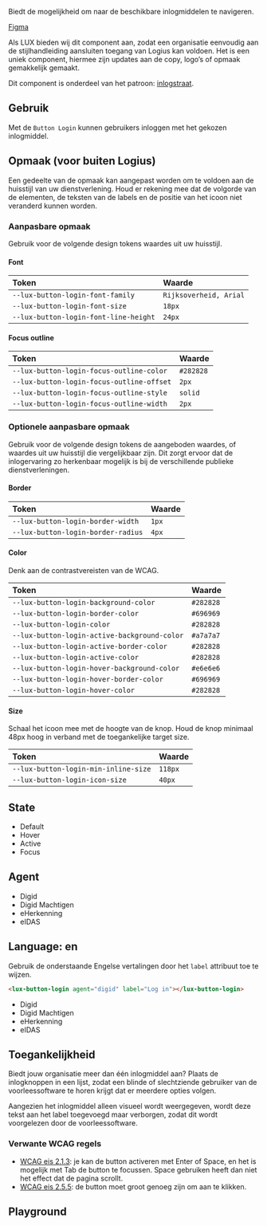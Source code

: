 Biedt de mogelijkheid om naar de beschikbare inlogmiddelen te navigeren.

[Figma](https://www.figma.com/file/515tboh6xpSNziwQu6WyAy/LUX---UI-kit?type=design&node-id=1125-2&mode=design)

Als LUX bieden wij dit component aan, zodat een organisatie eenvoudig aan de stijlhandleiding aansluiten toegang van Logius kan voldoen. Het is een uniek component, hiermee zijn updates aan de copy, logo’s of opmaak gemakkelijk gemaakt.

Dit component is onderdeel van het patroon: [inlogstraat](https://www.logius.nl/domeinen/toegang/stijlhandleiding-aansluiten-toegang).

## Gebruik

Met de `Button Login` kunnen gebruikers inloggen met het gekozen inlogmiddel.

## Opmaak (voor buiten Logius)

Een gedeelte van de opmaak kan aangepast worden om te voldoen aan de huisstijl van uw dienstverlening. Houd er rekening mee dat de volgorde van de elementen, de teksten van de labels en de positie van het icoon niet veranderd kunnen worden.

### Aanpasbare opmaak

Gebruik voor de volgende design tokens waardes uit uw huisstijl.

#### Font

| Token                                 | Waarde                 |
| :------------------------------------ | :--------------------- |
| `--lux-button-login-font-family`      | `Rijksoverheid, Arial` |
| `--lux-button-login-font-size`        | `18px`                 |
| `--lux-button-login-font-line-height` | `24px`                 |

#### Focus outline

| Token                                     | Waarde    |
| :---------------------------------------- | :-------- |
| `--lux-button-login-focus-outline-color`  | `#282828` |
| `--lux-button-login-focus-outline-offset` | `2px`     |
| `--lux-button-login-focus-outline-style`  | `solid`   |
| `--lux-button-login-focus-outline-width`  | `2px`     |

### Optionele aanpasbare opmaak

Gebruik voor de volgende design tokens de aangeboden waardes, of waardes uit uw huisstijl die vergelijkbaar zijn. Dit zorgt ervoor dat de inlogervaring zo herkenbaar mogelijk is bij de verschillende publieke dienstverleningen.

#### Border

| Token                              | Waarde |
| :--------------------------------- | :----- |
| `--lux-button-login-border-width`  | `1px`  |
| `--lux-button-login-border-radius` | `4px`  |

#### Color

Denk aan de contrastvereisten van de WCAG.

| Token                                        | Waarde    |
| :------------------------------------------- | :-------- |
| `--lux-button-login-background-color`        | `#282828` |
| `--lux-button-login-border-color`            | `#696969` |
| `--lux-button-login-color`                   | `#282828` |
| `--lux-button-login-active-background-color` | `#a7a7a7` |
| `--lux-button-login-active-border-color`     | `#282828` |
| `--lux-button-login-active-color`            | `#282828` |
| `--lux-button-login-hover-background-color`  | `#e6e6e6` |
| `--lux-button-login-hover-border-color`      | `#696969` |
| `--lux-button-login-hover-color`             | `#282828` |

#### Size

Schaal het icoon mee met de hoogte van de knop. Houd de knop minimaal 48px hoog in verband met de toegankelijke target size.

| Token                                | Waarde  |
| :----------------------------------- | :------ |
| `--lux-button-login-min-inline-size` | `118px` |
| `--lux-button-login-icon-size`       | `40px`  |

## State

<ul class="section">
  <li>
    <lux-button-login agent="digid"></lux-button-login>
    <span>Default</span>
  </li>
  <li>
    <lux-button-login class="sb-state--hover" agent="digid"></lux-button-login>
    <span>Hover</span>
  </li>
  <li>
    <lux-button-login class="sb-state--active" agent="digid"></lux-button-login>
    <span>Active</span>
  </li>
  <li>
    <lux-button-login class="sb-state--focus" agent="digid"></lux-button-login>
    <span>Focus</span>
  </li>
</ul>

## Agent

<ul class="section">
  <li>
    <lux-button-login agent="digid"></lux-button-login>
    <span>Digid</span>
  </li>
  <li>
    <lux-button-login agent="digid-machtigen"></lux-button-login>
    <span>Digid Machtigen</span>
  </li>
  <li>
    <lux-button-login agent="eherkenning"></lux-button-login>
    <span>eHerkenning</span>
  </li>
  <li>
    <lux-button-login agent="eidas"></lux-button-login>
    <span>eIDAS</span>
  </li>
</ul>

## Language: en

Gebruik de onderstaande Engelse vertalingen door het `label` attribuut toe te wijzen.

```html
<lux-button-login agent="digid" label="Log in"></lux-button-login>
```

<ul class="section">
  <li>
    <lux-button-login agent="digid" label="Log in"></lux-button-login>
    <span>Digid</span>
  </li>
  <li>
    <lux-button-login agent="digid-machtigen" label="Log in as representative"></lux-button-login>
    <span>Digid Machtigen</span>
  </li>
  <li>
    <lux-button-login agent="eherkenning" label="Login as a company or organisation"></lux-button-login>
    <span>eHerkenning</span>
  </li>
  <li>
    <lux-button-login agent="eidas"></lux-button-login>
    <span>eIDAS</span>
  </li>
</ul>

## Toegankelijkheid

Biedt jouw organisatie meer dan één inlogmiddel aan? Plaats de inlogknoppen in een lijst, zodat een blinde of slechtziende gebruiker van de voorleessoftware te horen krijgt dat er meerdere opties volgen.

Aangezien het inlogmiddel alleen visueel wordt weergegeven, wordt deze tekst aan het label toegevoegd maar verborgen, zodat dit wordt voorgelezen door de voorleessoftware.

### Verwante WCAG regels

- [WCAG eis 2.1.3](https://www.w3.org/TR/WCAG21/#keyboard-no-exception): je kan de button activeren met Enter of Space, en het is mogelijk met Tab de button te focussen. Space gebruiken heeft dan niet het effect dat de pagina scrollt.
- [WCAG eis 2.5.5](https://www.w3.org/TR/WCAG21/#target-size): de button moet groot genoeg zijn om aan te klikken.

## Playground
